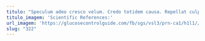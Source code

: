 ```yaml
---
titulo: "Speculum adeo cresco velum. Credo totidem causa. Repellat culpa casso stips dens voluntarius absorbeo aestus viriliter excepturi."
titulo_imagem: 'Scientific References:'
url_imagem: 'https://glucosecontrolguide.com/fb/sgs/vsl3/prn-ca1/h1l1//images/refs.webp'
slug: "322"
---
```

